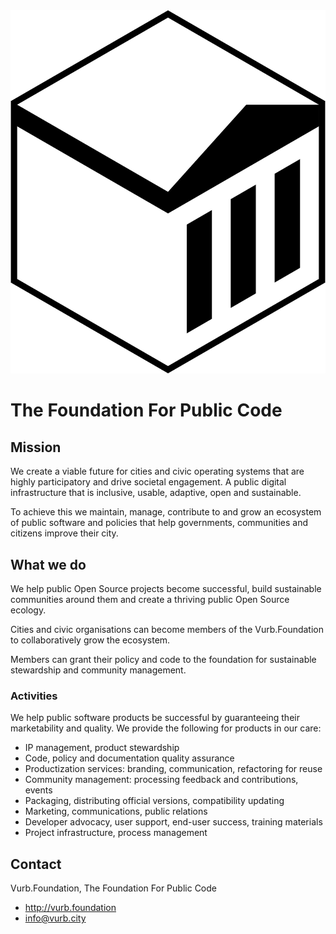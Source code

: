 <img src="images/foundation-logo.svg">

# The Foundation For Public Code

## Mission

We create a viable future for cities and civic operating systems that are highly participatory and drive societal engagement. A public digital infrastructure that is inclusive, usable, adaptive, open and sustainable.

To achieve this we maintain, manage, contribute to and grow an ecosystem of public software and policies that help governments, communities and citizens improve their city.

## What we do

We help public Open Source projects become successful, build sustainable communities around them and create a thriving public Open Source ecology.

Cities and civic organisations can become members of the Vurb.Foundation to collaboratively grow the ecosystem.

Members can grant their policy and code to the foundation for sustainable stewardship and community management.

### Activities

We help public software products be successful by guaranteeing their marketability and quality. We provide the following for products in our care:

* IP management, product stewardship
* Code, policy and documentation quality assurance
* Productization services: branding, communication, refactoring for reuse
* Community management: processing feedback and contributions, events
* Packaging, distributing official versions, compatibility updating
* Marketing, communications, public relations
* Developer advocacy, user support, end-user success, training materials
* Project infrastructure, process management

## Contact

Vurb.Foundation, The Foundation For Public Code

* http://vurb.foundation
* [info@vurb.city](info@vurb.city )